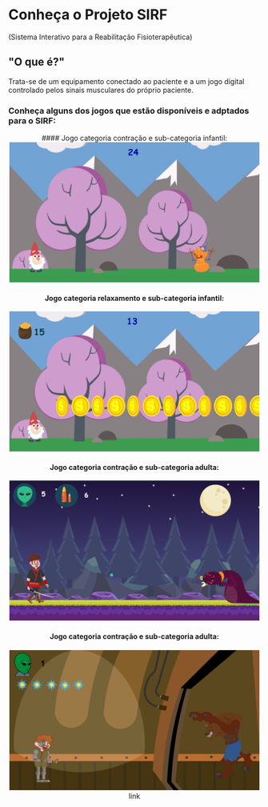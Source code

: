 # Conheça o Projeto SIRF
(Sistema Interativo para a Reabilitação Fisioterapêutica)

## "O que é?"
Trata-se de um equipamento conectado ao paciente e a um jogo digital controlado pelos sinais musculares do próprio paciente.

### Conheça alguns dos jogos que estão disponíveis e adptados para o SIRF:
<center>
#### Jogo categoria contração e sub-categoria infantil:
<img src="icon1.png" width="500" height="280"> 
 
#### Jogo categoria relaxamento e sub-categoria infantil:
<img src="icon2.png" width="500" height="280"> 

#### Jogo categoria contração e sub-categoria adulta:
<img src="icon3.png" width="500" height="280"> 
<br>

#### Jogo categoria contração e sub-categoria adulta:
<img src="icon4.png" width="500" height="280"> 
<br>
link
